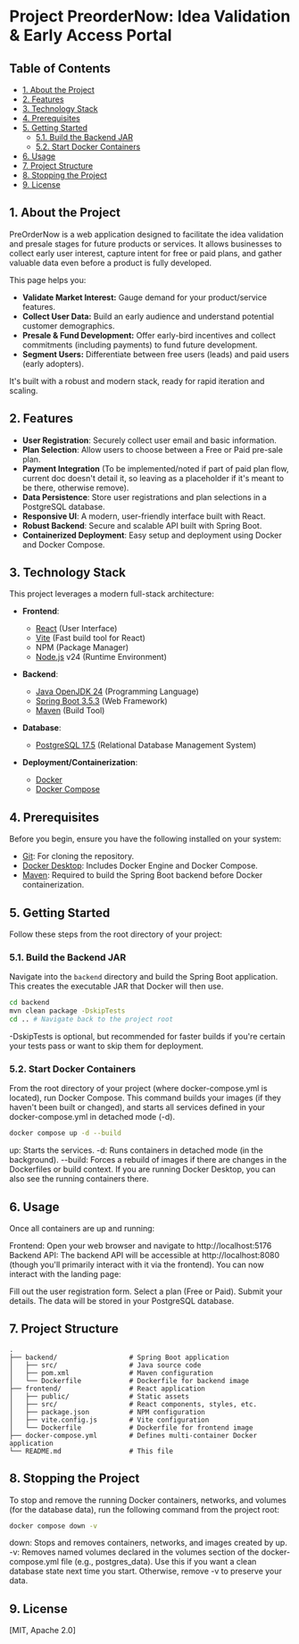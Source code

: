 # Project PreorderNow: Idea Validation & Early Access Portal

## Table of Contents

*   [1. About the Project](#1-about-the-project)
*   [2. Features](#2-features)
*   [3. Technology Stack](#3-technology-stack)
*   [4. Prerequisites](#4-prerequisites)
*   [5. Getting Started](#5-getting-started)
    *   [5.1. Build the Backend JAR](#51-build-the-backend-jar)
    *   [5.2. Start Docker Containers](#52-start-docker-containers)
*   [6. Usage](#6-usage)
*   [7. Project Structure](#7-project-structure)
*   [8. Stopping the Project](#8-stopping-the-project)
*   [9. License](#9-license)

## 1. About the Project

PreOrderNow is a web application designed to facilitate the idea validation and presale stages for future products or services. It allows businesses to collect early user interest, capture intent for free or paid plans, and gather valuable data even before a product is fully developed.

This page helps you:
*   **Validate Market Interest:** Gauge demand for your product/service features.
*   **Collect User Data:** Build an early audience and understand potential customer demographics.
*   **Presale & Fund Development:** Offer early-bird incentives and collect commitments (including payments) to fund future development.
*   **Segment Users:** Differentiate between free users (leads) and paid users (early adopters).

It's built with a robust and modern stack, ready for rapid iteration and scaling.

## 2. Features

*   **User Registration**: Securely collect user email and basic information.
*   **Plan Selection**: Allow users to choose between a Free or Paid pre-sale plan.
*   **Payment Integration** (To be implemented/noted if part of paid plan flow, current doc doesn't detail it, so leaving as a placeholder if it's meant to be there, otherwise remove).
*   **Data Persistence**: Store user registrations and plan selections in a PostgreSQL database.
*   **Responsive UI**: A modern, user-friendly interface built with React.
*   **Robust Backend**: Secure and scalable API built with Spring Boot.
*   **Containerized Deployment**: Easy setup and deployment using Docker and Docker Compose.

## 3. Technology Stack

This project leverages a modern full-stack architecture:

*   **Frontend**:
    *   [React](https://react.dev/) (User Interface)
    *   [Vite](https://vitejs.dev/) (Fast build tool for React)
    *   NPM (Package Manager)
    *   [Node.js](https://nodejs.org/en) v24 (Runtime Environment)

*   **Backend**:
    *   [Java OpenJDK 24](https://openjdk.org/) (Programming Language)
    *   [Spring Boot 3.5.3](https://spring.io/projects/spring-boot) (Web Framework)
    *   [Maven](https://maven.apache.org/) (Build Tool)

*   **Database**:
    *   [PostgreSQL 17.5](https://www.postgresql.org/) (Relational Database Management System)

*   **Deployment/Containerization**:
    *   [Docker](https://www.docker.com/)
    *   [Docker Compose](https://docs.docker.com/compose/)

## 4. Prerequisites

Before you begin, ensure you have the following installed on your system:

*   [Git](https://git-scm.com/downloads): For cloning the repository.
*   [Docker Desktop](https://www.docker.com/products/docker-desktop/): Includes Docker Engine and Docker Compose.
*   [Maven](https://maven.apache.org/download.cgi): Required to build the Spring Boot backend before Docker containerization.

## 5. Getting Started

Follow these steps from the root directory of your project:

### 5.1. Build the Backend JAR

Navigate into the `backend` directory and build the Spring Boot application. This creates the executable JAR that Docker will then use.

```bash
cd backend
mvn clean package -DskipTests
cd .. # Navigate back to the project root
```
-DskipTests is optional, but recommended for faster builds if you're certain your tests pass or want to skip them for deployment.

### 5.2. Start Docker Containers
From the root directory of your project (where docker-compose.yml is located), run Docker Compose. This command builds your images (if they haven't been built or changed), and starts all services defined in your docker-compose.yml in detached mode (-d).

```bash
docker compose up -d --build
```
up: Starts the services.
-d: Runs containers in detached mode (in the background).
--build: Forces a rebuild of images if there are changes in the Dockerfiles or build context.
If you are running Docker Desktop, you can also see the running containers there.

## 6. Usage

Once all containers are up and running:

Frontend: Open your web browser and navigate to http://localhost:5176
Backend API: The backend API will be accessible at http://localhost:8080 (though you'll primarily interact with it via the frontend).
You can now interact with the landing page:

Fill out the user registration form.
Select a plan (Free or Paid).
Submit your details.
The data will be stored in your PostgreSQL database.

## 7. Project Structure

```text
.
├── backend/                  # Spring Boot application
│   ├── src/                  # Java source code
│   ├── pom.xml               # Maven configuration
│   └── Dockerfile            # Dockerfile for backend image
├── frontend/                 # React application
│   ├── public/               # Static assets
│   ├── src/                  # React components, styles, etc.
│   ├── package.json          # NPM configuration
│   ├── vite.config.js        # Vite configuration
│   └── Dockerfile            # Dockerfile for frontend image
├── docker-compose.yml        # Defines multi-container Docker application
└── README.md                 # This file
```

## 8. Stopping the Project
To stop and remove the running Docker containers, networks, and volumes (for the database data), run the following command from the project root:

```bash
docker compose down -v
```
down: Stops and removes containers, networks, and images created by up.
-v: Removes named volumes declared in the volumes section of the docker-compose.yml file (e.g., postgres_data). Use this if you want a clean database state next time you start. Otherwise, remove -v to preserve your data.

## 9. License
[MIT, Apache 2.0]